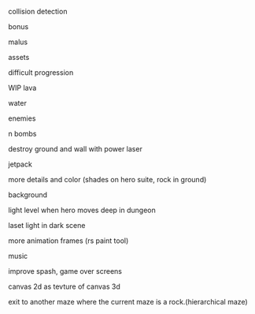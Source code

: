 collision detection

bonus

malus

assets

difficult progression

WIP lava

water

enemies

n bombs

destroy ground and wall with power laser

jetpack

more details and color (shades on hero suite, rock in ground)

background

light level when hero moves deep in dungeon

laset light in dark scene

more animation frames (rs paint tool)

music

improve spash, game over screens

canvas 2d as tevture of canvas 3d

exit to another maze where the current maze is a rock.(hierarchical maze)


